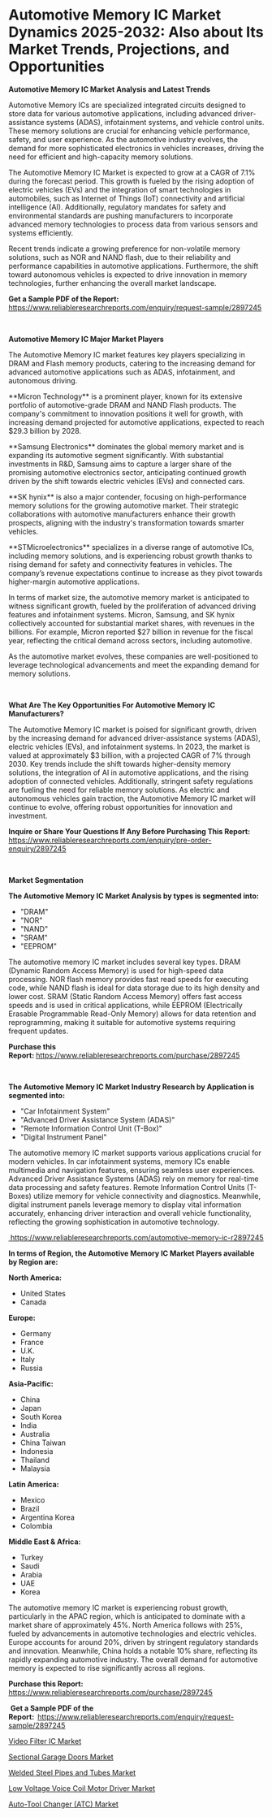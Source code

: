 <p><h1>Automotive Memory IC Market Dynamics 2025-2032: Also about Its Market Trends, Projections, and Opportunities</h1></p><p><strong>Automotive Memory IC Market Analysis and Latest Trends</strong></p>
<p><p>Automotive Memory ICs are specialized integrated circuits designed to store data for various automotive applications, including advanced driver-assistance systems (ADAS), infotainment systems, and vehicle control units. These memory solutions are crucial for enhancing vehicle performance, safety, and user experience. As the automotive industry evolves, the demand for more sophisticated electronics in vehicles increases, driving the need for efficient and high-capacity memory solutions.</p><p>The Automotive Memory IC Market is expected to grow at a CAGR of 7.1% during the forecast period. This growth is fueled by the rising adoption of electric vehicles (EVs) and the integration of smart technologies in automobiles, such as Internet of Things (IoT) connectivity and artificial intelligence (AI). Additionally, regulatory mandates for safety and environmental standards are pushing manufacturers to incorporate advanced memory technologies to process data from various sensors and systems efficiently.</p><p>Recent trends indicate a growing preference for non-volatile memory solutions, such as NOR and NAND flash, due to their reliability and performance capabilities in automotive applications. Furthermore, the shift toward autonomous vehicles is expected to drive innovation in memory technologies, further enhancing the overall market landscape.</p></p>
<p><strong>Get a Sample PDF of the Report:&nbsp;</strong> <a href="https://www.reliableresearchreports.com/enquiry/request-sample/2897245?utm_campaign=32&utm_medium=2&utm_source=Github&utm_content=ia&utm_term=15032025&utm_id=automotive-memory-ic">https://www.reliableresearchreports.com/enquiry/request-sample/2897245</a></p>
<p>&nbsp;</p>
<p><strong>Automotive Memory IC Major Market Players</strong></p>
<p><p>The Automotive Memory IC market features key players specializing in DRAM and Flash memory products, catering to the increasing demand for advanced automotive applications such as ADAS, infotainment, and autonomous driving.</p><p>**Micron Technology** is a prominent player, known for its extensive portfolio of automotive-grade DRAM and NAND Flash products. The company's commitment to innovation positions it well for growth, with increasing demand projected for automotive applications, expected to reach $29.3 billion by 2028.</p><p>**Samsung Electronics** dominates the global memory market and is expanding its automotive segment significantly. With substantial investments in R&D, Samsung aims to capture a larger share of the promising automotive electronics sector, anticipating continued growth driven by the shift towards electric vehicles (EVs) and connected cars.</p><p>**SK hynix** is also a major contender, focusing on high-performance memory solutions for the growing automotive market. Their strategic collaborations with automotive manufacturers enhance their growth prospects, aligning with the industry's transformation towards smarter vehicles.</p><p>**STMicroelectronics** specializes in a diverse range of automotive ICs, including memory solutions, and is experiencing robust growth thanks to rising demand for safety and connectivity features in vehicles. The company’s revenue expectations continue to increase as they pivot towards higher-margin automotive applications.</p><p>In terms of market size, the automotive memory market is anticipated to witness significant growth, fueled by the proliferation of advanced driving features and infotainment systems. Micron, Samsung, and SK hynix collectively accounted for substantial market shares, with revenues in the billions. For example, Micron reported $27 billion in revenue for the fiscal year, reflecting the critical demand across sectors, including automotive.</p><p>As the automotive market evolves, these companies are well-positioned to leverage technological advancements and meet the expanding demand for memory solutions.</p></p>
<p>&nbsp;</p>
<p><strong>What Are The Key Opportunities For Automotive Memory IC Manufacturers?</strong></p>
<p><p>The Automotive Memory IC market is poised for significant growth, driven by the increasing demand for advanced driver-assistance systems (ADAS), electric vehicles (EVs), and infotainment systems. In 2023, the market is valued at approximately $3 billion, with a projected CAGR of 7% through 2030. Key trends include the shift towards higher-density memory solutions, the integration of AI in automotive applications, and the rising adoption of connected vehicles. Additionally, stringent safety regulations are fueling the need for reliable memory solutions. As electric and autonomous vehicles gain traction, the Automotive Memory IC market will continue to evolve, offering robust opportunities for innovation and investment.</p></p>
<p><strong>Inquire or Share Your Questions If Any Before Purchasing This Report:</strong> <a href="https://www.reliableresearchreports.com/enquiry/pre-order-enquiry/2897245?utm_campaign=32&utm_medium=2&utm_source=Github&utm_content=ia&utm_term=15032025&utm_id=automotive-memory-ic">https://www.reliableresearchreports.com/enquiry/pre-order-enquiry/2897245</a></p>
<p>&nbsp;</p>
<p><strong>Market Segmentation</strong></p>
<p><strong>The Automotive Memory IC Market Analysis by types is segmented into:</strong></p>
<p><ul><li>"DRAM"</li><li>"NOR"</li><li>"NAND"</li><li>"SRAM"</li><li>"EEPROM"</li></ul></p>
<p><p>The automotive memory IC market includes several key types. DRAM (Dynamic Random Access Memory) is used for high-speed data processing. NOR flash memory provides fast read speeds for executing code, while NAND flash is ideal for data storage due to its high density and lower cost. SRAM (Static Random Access Memory) offers fast access speeds and is used in critical applications, while EEPROM (Electrically Erasable Programmable Read-Only Memory) allows for data retention and reprogramming, making it suitable for automotive systems requiring frequent updates.</p></p>
<p><strong>Purchase this Report:&nbsp;</strong><a href="https://www.reliableresearchreports.com/purchase/2897245?utm_campaign=32&utm_medium=2&utm_source=Github&utm_content=ia&utm_term=15032025&utm_id=automotive-memory-ic">https://www.reliableresearchreports.com/purchase/2897245</a></p>
<p>&nbsp;</p>
<p><strong>The Automotive Memory IC Market Industry Research by Application is segmented into:</strong></p>
<p><ul><li>"Car Infotainment System"</li><li>"Advanced Driver Assistance System (ADAS)"</li><li>"Remote Information Control Unit (T-Box)"</li><li>"Digital Instrument Panel"</li></ul></p>
<p><p>The automotive memory IC market supports various applications crucial for modern vehicles. In car infotainment systems, memory ICs enable multimedia and navigation features, ensuring seamless user experiences. Advanced Driver Assistance Systems (ADAS) rely on memory for real-time data processing and safety features. Remote Information Control Units (T-Boxes) utilize memory for vehicle connectivity and diagnostics. Meanwhile, digital instrument panels leverage memory to display vital information accurately, enhancing driver interaction and overall vehicle functionality, reflecting the growing sophistication in automotive technology.</p></p>
<p><a href="https://www.reliableresearchreports.com/automotive-memory-ic-r2897245?utm_campaign=32&utm_medium=2&utm_source=Github&utm_content=ia&utm_term=15032025&utm_id=automotive-memory-ic">&nbsp;https://www.reliableresearchreports.com/automotive-memory-ic-r2897245</a></p>
<p><strong>In terms of Region, the Automotive Memory IC Market Players available by Region are:</strong></p>
<p>
    <p> <strong> North America: </strong>
        <ul>
            <li>United States</li>
            <li>Canada</li>
        </ul>
        </p> 
    <p> <strong> Europe: </strong>
        <ul>
            <li>Germany</li>
            <li>France</li>
            <li>U.K.</li>
            <li>Italy</li>
            <li>Russia</li>
        </ul>
        </p> 
    <p> <strong> Asia-Pacific: </strong>
        <ul>
            <li>China</li>
            <li>Japan</li>
            <li>South Korea</li>
            <li>India</li>
            <li>Australia</li>
            <li>China Taiwan</li>
            <li>Indonesia</li>
            <li>Thailand</li>
            <li>Malaysia</li>
        </ul>
        </p> 
    <p> <strong> Latin America: </strong>
        <ul>
            <li>Mexico</li>
            <li>Brazil</li>
            <li>Argentina Korea</li>
            <li>Colombia</li>
        </ul>
        </p> 
    <p> <strong> Middle East & Africa: </strong>
        <ul>
            <li>Turkey</li>
            <li>Saudi</li>
            <li>Arabia</li>
            <li>UAE</li>
            <li>Korea</li>
        </ul>
    </p>
    </p>
<p><p>The automotive memory IC market is experiencing robust growth, particularly in the APAC region, which is anticipated to dominate with a market share of approximately 45%. North America follows with 25%, fueled by advancements in automotive technologies and electric vehicles. Europe accounts for around 20%, driven by stringent regulatory standards and innovation. Meanwhile, China holds a notable 10% share, reflecting its rapidly expanding automotive industry. The overall demand for automotive memory is expected to rise significantly across all regions.</p></p>
<p><strong>Purchase this Report: </strong><a href="https://www.reliableresearchreports.com/purchase/2897245?utm_campaign=32&utm_medium=2&utm_source=Github&utm_content=ia&utm_term=15032025&utm_id=automotive-memory-ic">https://www.reliableresearchreports.com/purchase/2897245</a></p>
<p>&nbsp;<strong>Get a Sample PDF of the Report:&nbsp;&nbsp;</strong><a href="https://www.reliableresearchreports.com/enquiry/request-sample/2897245?utm_campaign=32&utm_medium=2&utm_source=Github&utm_content=ia&utm_term=15032025&utm_id=automotive-memory-ic">https://www.reliableresearchreports.com/enquiry/request-sample/2897245</a></p>
<p><strong></strong></p>
<p><p><a href="https://github.com/jhoonatsev/Market-Research-Report-List-1/blob/main/video-filter-ic-market.md?utm_campaign=32&utm_medium=2&utm_source=Github&utm_content=ia&utm_term=15032025&utm_id=automotive-memory-ic">Video Filter IC Market</a></p><p><a href="https://github.com/godutetraeva/Market-Research-Report-List-1/blob/main/sectional-garage-doors-market.md?utm_campaign=32&utm_medium=2&utm_source=Github&utm_content=ia&utm_term=15032025&utm_id=automotive-memory-ic">Sectional Garage Doors Market</a></p><p><a href="https://github.com/boccalyver5k/Market-Research-Report-List-1/blob/main/welded-steel-pipes-and-tubes-market.md?utm_campaign=32&utm_medium=2&utm_source=Github&utm_content=ia&utm_term=15032025&utm_id=automotive-memory-ic">Welded Steel Pipes and Tubes Market</a></p><p><a href="https://github.com/hamremunazm4/Market-Research-Report-List-1/blob/main/low-voltage-voice-coil-motor-driver-market.md?utm_campaign=32&utm_medium=2&utm_source=Github&utm_content=ia&utm_term=15032025&utm_id=automotive-memory-ic">Low Voltage Voice Coil Motor Driver Market</a></p><p><a href="https://github.com/kirstejuvet/Market-Research-Report-List-1/blob/main/auto-tool-changer-atc-market.md?utm_campaign=32&utm_medium=2&utm_source=Github&utm_content=ia&utm_term=15032025&utm_id=automotive-memory-ic">Auto-Tool Changer (ATC) Market</a></p></p>